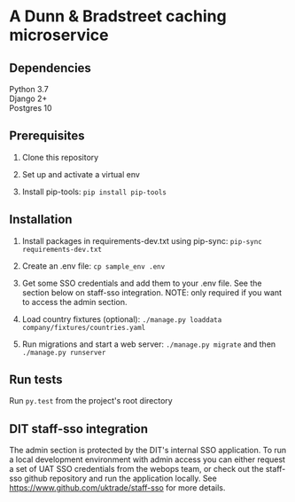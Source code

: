 # A Dunn & Bradstreet caching microservice

## Dependencies

Python 3.7  
Django 2+  
Postgres 10  

## Prerequisites 

1. Clone this repository

2. Set up and activate a virtual env

3. Install pip-tools: `pip install pip-tools`

## Installation

1. Install packages in requirements-dev.txt using pip-sync: `pip-sync requirements-dev.txt`

2. Create an .env file: `cp sample_env .env`

3. Get some SSO credentials and add them to your .env file. See the section below on staff-sso integration.
   NOTE: only required if you want to access the admin section.

4. Load country fixtures (optional): `./manage.py loaddata company/fixtures/countries.yaml`

4. Run migrations and start a web server: `./manage.py migrate` and then `./manage.py runserver`

## Run tests

Run `py.test` from the project's root directory

## DIT staff-sso integration

The admin section is protected by the DIT's internal SSO application.  To run a local development environment with admin
access you can either request a set of UAT SSO credentials from the webops team, or check out the staff-sso github
repository and run the application locally. See https://www.github.com/uktrade/staff-sso for more details.
